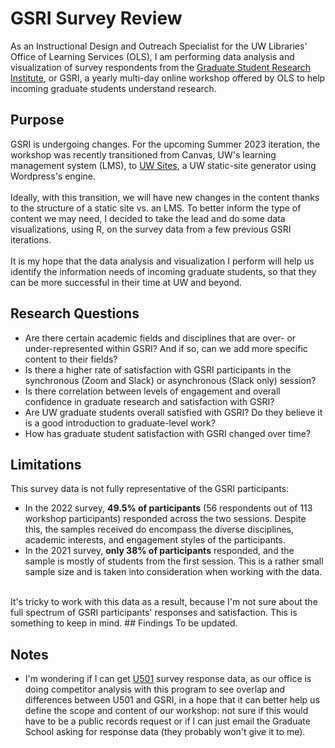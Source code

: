 # GSRI Survey Review
As an Instructional Design and Outreach Specialist for the UW Libraries' Office of Learning Services (OLS), I am performing data analysis and visualization of survey respondents from the [Graduate Student Research Institute](https://sites.uw.edu/libid/), or GSRI, a yearly multi-day online workshop offered by OLS to help incoming graduate students understand research.

## Purpose
GSRI is undergoing changes. For the upcoming Summer 2023 iteration, the workshop was recently transitioned from Canvas, UW's learning management system (LMS), to [UW Sites](https://sites.uw.edu/), a UW static-site generator using Wordpress's engine.
<br><br>
Ideally, with this transition, we will have new changes in the content thanks to the structure of a static site vs. an LMS. To better inform the type of content we may need, I decided to take the lead and do some data visualizations, using R, on the survey data from a few previous GSRI iterations. 
<br><br>
It is my hope that the data analysis and visualization I perform will help us identify the information needs of incoming graduate students, so that they can be more successful in their time at UW and beyond. 

## Research Questions
- Are there certain academic fields and disciplines that are over- or under-represented within GSRI? And if so, can we add more specific content to their fields?
- Is there a higher rate of satisfaction with GSRI participants in the synchronous (Zoom and Slack) or asynchronous (Slack only) session? 
- Is there correlation between levels of engagement and overall confidence in graduate research and satisfaction with GSRI?
- Are UW graduate students overall satisfied with GSRI? Do they believe it is a good introduction to graduate-level work?
- How has graduate student satisfaction with GSRI changed over time?

## Limitations
This survey data is not fully representative of the GSRI participants:
- In the 2022 survey, **49.5% of participants** (56 respondents out of 113 workshop participants) responded across the two sessions. Despite this, the samples received do encompass the diverse disciplines, academic interests, and engagement styles of the participants.
- In the 2021 survey, **only 38% of participants** responded, and the sample is mostly of students from the first session. This is a rather small sample size and is taken into consideration when working with the data.
<br>
It's tricky to work with this data as a result, because I'm not sure about the full spectrum of GSRI participants' responses and satisfaction. This is something to keep in mind.
## Findings
To be updated.

## Notes
- I'm wondering if I can get [U501](https://grad.uw.edu/for-students-and-post-docs/u501-graduate-school-orientation/) survey response data, as our office is doing competitor analysis with this program to see overlap and differences between U501 and GSRI, in a hope that it can better help us define the scope and content of our workshop: not sure if this would have to be a public records request or if I can just email the Graduate School asking for response data (they probably won't give it to me).
